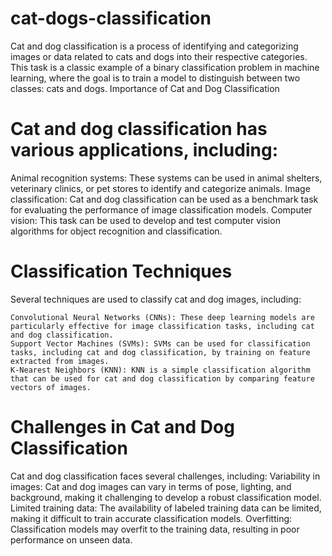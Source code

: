 # cat-dogs-classification
Cat and dog classification is a process of identifying and categorizing images or data related to cats and dogs into their respective categories. This task is a classic example of a binary classification problem in machine learning, where the goal is to train a model to distinguish between two classes: cats and dogs.
Importance of Cat and Dog Classification

# Cat and dog classification has various applications, including:
 Animal recognition systems: These systems can be used in animal shelters, veterinary clinics, or pet stores to identify and categorize animals.
 Image classification: Cat and dog classification can be used as a benchmark task for evaluating the performance of image classification models.
  Computer vision: This task can be used to develop and test computer vision algorithms for object recognition and classification.

# Classification Techniques
Several techniques are used to classify cat and dog images, including:

    Convolutional Neural Networks (CNNs): These deep learning models are particularly effective for image classification tasks, including cat and dog classification.
    Support Vector Machines (SVMs): SVMs can be used for classification tasks, including cat and dog classification, by training on feature extracted from images.
    K-Nearest Neighbors (KNN): KNN is a simple classification algorithm that can be used for cat and dog classification by comparing feature vectors of images.

# Challenges in Cat and Dog Classification

Cat and dog classification faces several challenges, including:
Variability in images: Cat and dog images can vary in terms of pose, lighting, and background, making it challenging to develop a robust classification model.
Limited training data: The availability of labeled training data can be limited, making it difficult to train accurate classification models.
Overfitting: Classification models may overfit to the training data, resulting in poor performance on unseen data.
